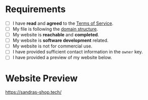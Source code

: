 <!--
YOU MUST FILL OUT THIS TEMPLATE ENTIRELY FOR YOUR PR TO BE ACCEPTED, NONE OF IT IS OPTIONAL UNLESS SPECIFIED.
-->

# Requirements
<!-- Your domain MUST pass ALL the requirements below, otherwise it WILL BE DENIED. -->

<!-- Change each checkbox to [x] (all lowercase, with no spaces between the brackets) to mark it as completed. -->

- [ ] I have **read** and **agreed** to the [Terms of Service](https://is-a.dev/terms). <!-- Your request MUST follow the TOS to be approved. -->
- [ ] My file is following the [domain structure](https://docs.is-a.dev/domain-structure/).
- [ ] My website is **reachable** and **completed**. <!-- We do not permit simple "Hello, world!" or simply copied/mostly blank templated websites. -->
- [ ] My website is **software development** related. <!-- Only your root subdomain needs to meet this requirement. -->
- [ ] My website is not for commercial use. <!-- Your website's purpose should not be to generate any form of revenue. -->
- [ ] I have provided sufficient contact information in the `owner` key. <!-- Provide your email in the `email` field or another platform (e.g. X/Twitter or Discord) for contact. -->
- [ ] I have provided a preview of my website below. <!-- This step is required for your domain to be approved. -->

# Website Preview
<!-- Provide a link or screenshot of your website below. -->
https://sandras-shop.tech/